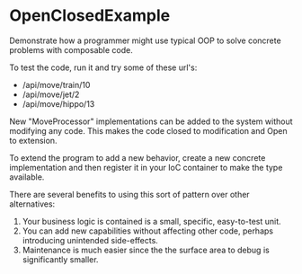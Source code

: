 # OpenClosedExample

Demonstrate how a programmer might use typical OOP to solve concrete problems with composable code.

To test the code, run it and try some of these url's:
- /api/move/train/10
- /api/move/jet/2
- /api/move/hippo/13

New "MoveProcessor" implementations can be added to the system without modifying any code.  This makes the code closed to modification and Open to extension.

To extend the program to add a new behavior, create a new concrete implementation and then register it in your IoC container to make the type available.

There are several benefits to using this sort of pattern over other alternatives:

1.  Your business logic is contained is a small, specific, easy-to-test unit.
1.  You can add new capabilities without affecting other code, perhaps introducing unintended side-effects.
1. Maintenance is much easier since the the surface area to debug is significantly smaller.
